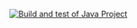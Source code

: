 [![Build and test of Java Project](https://github.com/ETSISI-EMS/ems2023_lab_1_3_ci_github_actions-miriamvisus/actions/workflows/main.yml/badge.svg)](https://github.com/ETSISI-EMS/ems2023_lab_1_3_ci_github_actions-miriamvisus/actions/workflows/main.yml)

